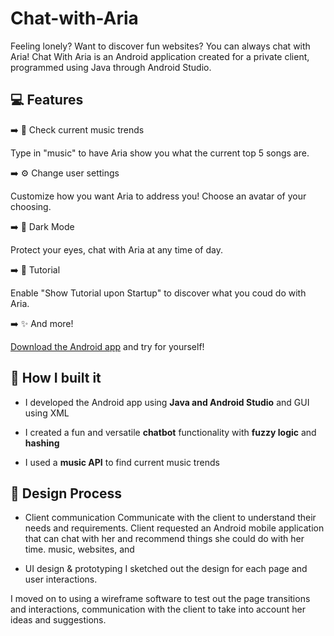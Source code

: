 # Chat-with-Aria

Feeling lonely? Want to discover fun websites? You can always chat with Aria!
Chat With Aria is an Android application created for a private client, programmed using Java through Android Studio. 

## 💻 Features

➡️ 🎵 Check current music trends

Type in "music" to have Aria show you what the current top 5 songs are.


➡️ ⚙️ Change user settings

Customize how you want Aria to address you! Choose an avatar of your choosing.

➡️ 🌃 Dark Mode

Protect your eyes, chat with Aria at any time of day.

➡️ 📖 Tutorial

Enable "Show Tutorial upon Startup" to discover what you coud do with Aria.

➡️ ✨ And more!

[Download the Android app](https://github.com/wtjochung/Chat-with-Aria/releases/tag/v1.0) and try for yourself!


## 🔧 How I built it

- I developed the Android app using **Java and Android Studio** and GUI using XML

- I created a fun and versatile **chatbot** functionality with **fuzzy logic** and **hashing**

- I used a **music API** to find current music trends

## 🎨 Design Process

- Client communication
Communicate with the client to understand their needs and requirements. 
Client requested an Android mobile application that can chat with her and recommend things she could do with her time.
music, websites, and 

- UI design & prototyping
I sketched out the design for each page and user interactions.

I moved on to using a wireframe software to test out the page transitions and interactions, communication with the client to take into account her ideas and suggestions.



